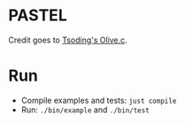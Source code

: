 # PASTEL
Credit goes to [Tsoding's Olive.c](https://github.com/tsoding/olive.c).

# Run
- Compile examples and tests: `just compile`
- Run: `./bin/example` and `./bin/test`

